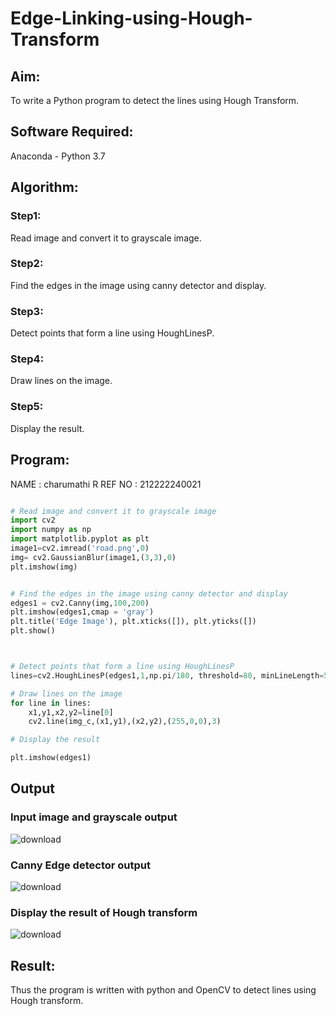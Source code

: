 # Edge-Linking-using-Hough-Transform
## Aim:
To write a Python program to detect the lines using Hough Transform.

## Software Required:
Anaconda - Python 3.7

## Algorithm:
### Step1:
Read image and convert it to grayscale image.

### Step2:
Find the edges in the image using canny detector and display.

### Step3:
Detect points that form a line using HoughLinesP.

### Step4:
Draw lines on the image.
### Step5:
Display the result.


## Program:
NAME : charumathi R
REF NO : 212222240021
```Python

# Read image and convert it to grayscale image
import cv2
import numpy as np
import matplotlib.pyplot as plt
image1=cv2.imread('road.png',0)
img= cv2.GaussianBlur(image1,(3,3),0)
plt.imshow(img)


# Find the edges in the image using canny detector and display
edges1 = cv2.Canny(img,100,200)
plt.imshow(edges1,cmap = 'gray')
plt.title('Edge Image'), plt.xticks([]), plt.yticks([])
plt.show()



# Detect points that form a line using HoughLinesP
lines=cv2.HoughLinesP(edges1,1,np.pi/180, threshold=80, minLineLength=50,maxLineGap=250)

# Draw lines on the image
for line in lines:
    x1,y1,x2,y2=line[0]
    cv2.line(img_c,(x1,y1),(x2,y2),(255,0,0),3)

# Display the result

plt.imshow(edges1)


```
## Output

### Input image and grayscale output
![download](https://github.com/charumathiramesh/Edge-Linking-using-Hough-Transform/assets/120204455/0245d0f2-e545-48db-9964-62bc2d2bc5d0)

### Canny Edge detector output

![download](https://github.com/charumathiramesh/Edge-Linking-using-Hough-Transform/assets/120204455/81d74338-af22-4ee2-b375-28d2e90c5927)

### Display the result of Hough transform
![download](https://github.com/charumathiramesh/Edge-Linking-using-Hough-Transform/assets/120204455/f531dcdf-39b3-4254-827e-a2bc3d21998a)




## Result:
Thus the program is written with python and OpenCV to detect lines using Hough transform. 
